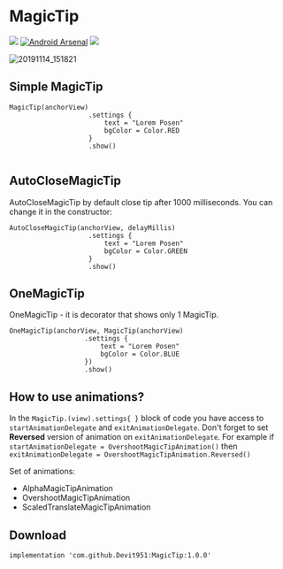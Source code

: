 # MagicTip

[![](https://jitpack.io/v/Devit951/MagicTip.svg)](https://jitpack.io/#Devit951/MagicTip)
[![Android Arsenal]( https://img.shields.io/badge/Android%20Arsenal-MagicTip-green.svg?style=flat )]( https://android-arsenal.com/details/1/7962 )
![](https://ci5.googleusercontent.com/proxy/LLcEjp3PS_t4HrRKqAzo0HHMLRje-z8nWcFsO1sbhmlySW-Zhte3s8IC-TddsbqlFC9ZKHJwbvdwW0IHVhaiftfXX--Zr3_s5bhC8S5kT2EX11cgVXAnfmPyZn7jPk9b_v2CCixTWkwj=s0-d-e1-ft#https://github.com/vbauer/android-arsenal.com/raw/master/misc/android-arsenal-logo.png)

![20191114_151821](https://user-images.githubusercontent.com/21290800/68848808-c1b5f080-06f2-11ea-8dee-d3ffaef86a9c.gif)


## Simple MagicTip
```
MagicTip(anchorView)
                    .settings {
                        text = "Lorem Posen"
                        bgColor = Color.RED
                    }
                    .show()
             
```

## AutoCloseMagicTip
AutoCloseMagicTip by default close tip after 1000 milliseconds. You can change it in the constructor: 

```
AutoCloseMagicTip(anchorView, delayMillis)
                    .settings {
                        text = "Lorem Posen"
                        bgColor = Color.GREEN
                    }
                    .show()
 ```              
 
## OneMagicTip
OneMagicTip - it is decorator that shows only 1 MagicTip.
 ```
 OneMagicTip(anchorView, MagicTip(anchorView)
                    .settings {
                        text = "Lorem Posen"
                        bgColor = Color.BLUE
                    })
                    .show()
 ```
 
## How to use animations?
In the `MagicTip.(view).settings{ }` block of code you have access to `startAnimationDelegate` and `exitAnimationDelegate`. 
Don't forget to set **Reversed** version of animation on `exitAnimationDelegate`. For example if `startAnimationDelegate = OvershootMagicTipAnimation()` then `exitAnimationDelegate = OvershootMagicTipAnimation.Reversed()`

Set of animations: 
- AlphaMagicTipAnimation
- OvershootMagicTipAnimation
- ScaledTranslateMagicTipAnimation
 
 
## Download 
`implementation 'com.github.Devit951:MagicTip:1.0.0'`
